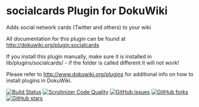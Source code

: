 # socialcards Plugin for DokuWiki

Adds social network cards (Twitter and others) to your wiki

All documentation for this plugin can be found at http://dokuwiki.org/plugin:socialcards

If you install this plugin manually, make sure it is installed in lib/plugins/socialcards/ - if the folder is called different it will not work!

Please refer to http://www.dokuwiki.org/plugins for additional info on how to install plugins in DokuWiki.

[![Build Status](https://travis-ci.com/mprins/dokuwiki-plugin-socialcards.svg?branch=master)](https://travis-ci.com/mprins/dokuwiki-plugin-socialcards)
[![Scrutinizer Code Quality](https://scrutinizer-ci.com/g/mprins/dokuwiki-plugin-socialcards/badges/quality-score.png?b=master)](https://scrutinizer-ci.com/g/mprins/dokuwiki-plugin-socialcards/?branch=master)
[![GitHub issues](https://img.shields.io/github/issues/mprins/dokuwiki-plugin-socialcards.svg)](https://github.com/mprins/dokuwiki-plugin-socialcards/issues)
[![GitHub forks](https://img.shields.io/github/forks/mprins/dokuwiki-plugin-socialcards.svg)](https://github.com/mprins/dokuwiki-plugin-socialcards/network)
[![GitHub stars](https://img.shields.io/github/stars/mprins/dokuwiki-plugin-socialcards.svg)](https://github.com/mprins/dokuwiki-plugin-socialcards/stargazers)

